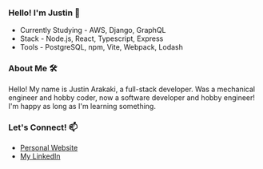 ### Hello! I'm Justin 🎉

- Currently Studying - AWS, Django, GraphQL
- Stack - Node.js, React, Typescript, Express
- Tools - PostgreSQL, npm, Vite, Webpack, Lodash

### About Me 🛠

Hello! My name is Justin Arakaki, a full-stack developer. Was a mechanical engineer and hobby coder, now a software developer and hobby engineer! I'm happy as long as I'm learning something.

### Let's Connect! 📫

- [Personal Website](https://justin-arakaki.github.io/portfolio/)
- [My LinkedIn](https://www.linkedin.com/in/jrarakaki/)
